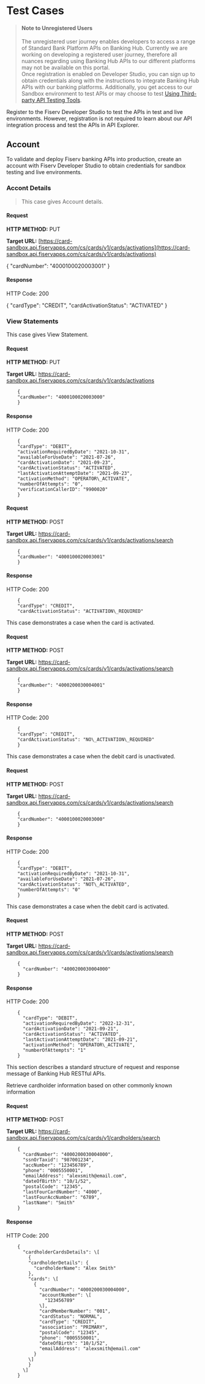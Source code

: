 # Test Cases
<!-- theme: info -->
> #### Note to Unregistered Users
>
> The unregistered user journey enables developers to access a range of Standard Bank Platform APIs on Banking Hub. Currently we are working on developing a registered user journey, therefore all nuances regarding using Banking Hub APIs to our different platforms may not be available on this portal. <br> Once registration is enabled on Developer Studio, you can sign up to obtain credentials along with the instructions to integrate Banking Hub APIs with our banking platforms. Additionally, you get access to our Sandbox environment to test APIs or may choose to test <a href="?path=docs/getting-started/make-your-first-api-call.md#using-third-party-api-testing-tools" > Using Third-party API Testing Tools</a>.


Register to the Fiserv Developer Studio to test the APIs in test and live environments. However, registration is not required to learn about our API integration process and test the APIs in API Explorer.

## Account
To validate and deploy Fiserv banking APIs into production, create an account with Fiserv Developer Studio to obtain credentials for sandbox testing and live environments.


### Accont Details
<!-- theme: info -->
> This case gives Account details.

#### Request

**HTTP METHOD:** PUT

**Target URL:** [https://card-sandbox.api.fiservapps.com/cs/cards/v1/cards/activations](https://card-sandbox.api.fiservapps.com/cs/cards/v1/cards/activations)

		
{
  "cardNumber": "4000100020003001"
}
		

#### Response

HTTP Code: 200

{
  "cardType": "CREDIT",
  "cardActivationStatus": "ACTIVATED"
}
		

### View Statements

This case gives View Statement.

#### Request

**HTTP METHOD:** PUT

**Target URL:** https://card-sandbox.api.fiservapps.com/cs/cards/v1/cards/activations

		
		{
		"cardNumber": "4000100020003000"
		}
		

#### Response

HTTP Code: 200

		
		{
		"cardType": "DEBIT",
		"activationRequiredByDate": "2021-10-31",
		"availableForUseDate": "2021-07-26",
		"cardActivationDate": "2021-09-23",
		"cardActivationStatus": "ACTIVATED",
		"lastActivationAttemptDate": "2021-09-23",
		"activationMethod": "OPERATOR\_ACTIVATE",
		"numberOfAttempts": "0",
		"verificationCallerID": "9900020"
		}
	
#### Request

**HTTP METHOD:** POST

**Target URL:** https://card-sandbox.api.fiservapps.com/cs/cards/v1/cards/activations/search

		
		{
		"cardNumber": "4000100020003001"
		}
		

#### Response

HTTP Code: 200

		
		{
		"cardType": "CREDIT",
		"cardActivationStatus": "ACTIVATION\_REQUIRED"
	

This case demonstrates a case when the card is activated.

#### Request

**HTTP METHOD:** POST

**Target URL:** https://card-sandbox.api.fiservapps.com/cs/cards/v1/cards/activations/search

		
		{
		"cardNumber": "4000200030004001"
		}
		

#### Response

HTTP Code: 200

		
		{
		"cardType": "CREDIT",
		"cardActivationStatus": "NO\_ACTIVATION\_REQUIRED"
		}
		

This case demonstrates a case when the debit card is unactivated.

#### Request

**HTTP METHOD:** POST

**Target URL:** https://card-sandbox.api.fiservapps.com/cs/cards/v1/cards/activations/search

		
		{
		"cardNumber": "4000100020003000"
		}
		

#### Response

HTTP Code: 200

		
		{
		"cardType": "DEBIT",
		"activationRequiredByDate": "2021-10-31",
		"availableForUseDate": "2021-07-26",
		"cardActivationStatus": "NOT\_ACTIVATED",
		"numberOfAttempts": "0"
		}
		


This case demonstrates a case when the debit card is activated.

#### Request

**HTTP METHOD:** POST

**Target URL:** https://card-sandbox.api.fiservapps.com/cs/cards/v1/cards/activations/search

		
		{
		  "cardNumber": "4000200030004000"
		}
		

#### Response

HTTP Code: 200

		
		{
		  "cardType": "DEBIT",
		  "activationRequiredByDate": "2022-12-31",
		  "cardActivationDate": "2021-09-21",
		  "cardActivationStatus": "ACTIVATED",
		  "lastActivationAttemptDate": "2021-09-21",
		  "activationMethod": "OPERATOR\_ACTIVATE",
		  "numberOfAttempts": "1"
		}



This section describes a standard structure of request and response message of Banking Hub RESTful APIs. 

Retrieve cardholder information based on other commonly known information

#### Request

**HTTP METHOD:** POST

**Target URL:** https://card-sandbox.api.fiservapps.com/cs/cards/v1/cardholders/search

		{
		  "cardNumber": "4000200030004000",
		  "ssnOrTaxid": "987001234",
		  "accNumber": "123456789",
		  "phone": "0005550001",
		  "emailAddress": "alexsmith@email.com",
		  "dateOfBirth": "10/1/52",
		  "postalCode": "12345",
		  "lastFourCardNumber": "4000",
		  "lastFourAccNumber": "6789",
		  "lastName": "Smith"
		}
		

#### Response

HTTP Code: 200

		
		{
		  "cardholderCardsDetails": \[
			{
			"cardholderDetails": {
			  "cardholderName": "Alex Smith"
			},
			"cards": \[
			  {
				"cardNumber": "4000200030004000",
				"accountNumber": \[
				  "123456789"
				\],
				"cardMemberNumber": "001",
				"cardStatus": "NORMAL",
				"cardType": "CREDIT",
				"association": "PRIMARY",
				"postalCode": "12345",
				"phone": "0005550001",
				"dateOfBirth": "10/1/52",
				"emailAddress": "alexsmith@email.com"
			  }
			\]
			}
		  \]
		}